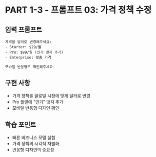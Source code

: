 # PART 1-3 - 프롬프트 03: 가격 정책 수정

## 입력 프롬프트
```
가격을 달러로 변경해주세요:
- Starter: $29/월
- Pro: $99/월 (인기 뱃지 추가)
- Enterprise: 맞춤 가격

모바일 반응형도 확인해주세요.
```

## 구현 사항
- 가격 정책을 글로벌 시장에 맞게 달러로 변경
- Pro 플랜에 "인기" 뱃지 추가
- 모바일 반응형 디자인 확인

## 학습 포인트
- 빠른 비즈니스 모델 실험
- 가격 정책의 시각적 차별화
- 반응형 디자인의 중요성